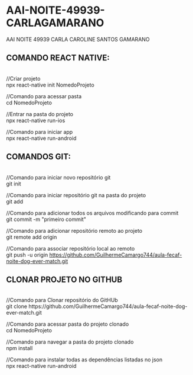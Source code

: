 # AAI-NOITE-49939-CARLAGAMARANO
AAI NOITE 49939 CARLA CAROLINE SANTOS GAMARANO


<h2>COMANDO REACT NATIVE:</h2><br>
//Criar projeto<br>
npx react-native init NomedoProjeto<br>

//Comando para acessar pasta<br>
cd NomedoProjeto<br>

//Entrar na pasta do projeto<br>
npx react-native run-ios<br>

//Comando para iniciar app<br>
npx react-native run-android<br>


<h2>COMANDOS GIT:</h2><br>
//Comando para iniciar novo repositório git<br>
git init<br>

//Comando para iniciar repositório git na pasta do projeto<br> 
git add<br>

//Comando para adicionar todos os arquivos modificando para commit<br>
git commit -m "primeiro commit"<br>

//Comando para adicionar repositório remoto ao projeto<br>
git remote add origin<br>

//Comando para associar repositório local ao remoto<br>
git push -u origin https://github.com/GuilhermeCamargo744/aula-fecaf-noite-dog-ever-match.git<br>


<h2>CLONAR PROJETO NO GITHUB</h2><br>
//Comando para Clonar repositório do GitHUb<br>
git clone https://github.com/GuilhermeCamargo744/aula-fecaf-noite-dog-ever-match.git<br>

//Comando para acessar pasta do projeto clonado<br>
cd NomedoProjeto<br>

//Comando para navegar a pasta do projeto clonado<br>
npm install<br>

//Comando para instalar todas as dependências listadas no json<br>
npx react-native run-android<br>











